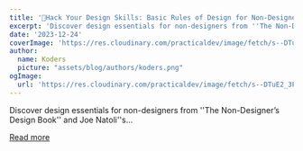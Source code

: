 ```yaml
---
title: '🚀Hack Your Design Skills: Basic Rules of Design for Non-Designers 🎨🌎'
excerpt: 'Discover design essentials for non-designers from ''The Non-Designer’s Design Book'' and Joe Natoli''s...'
date: '2023-12-24'
coverImage: 'https://res.cloudinary.com/practicaldev/image/fetch/s--DTuE2_3F--/c_imagga_scale,f_auto,fl_progressive,h_420,q_auto,w_1000/https://dev-to-uploads.s3.amazonaws.com/uploads/articles/nj30ms3a66r6blbb7mj0.png'
author:
  name: Koders
  picture: "assets/blog/authors/koders.png"
ogImage:
  url: 'https://res.cloudinary.com/practicaldev/image/fetch/s--DTuE2_3F--/c_imagga_scale,f_auto,fl_progressive,h_420,q_auto,w_1000/https://dev-to-uploads.s3.amazonaws.com/uploads/articles/nj30ms3a66r6blbb7mj0.png'
---
```


Discover design essentials for non-designers from ''The Non-Designer’s Design Book'' and Joe Natoli''s...

[Read more](https://dev.to/lovestaco/hack-your-design-skills-basic-rules-of-design-for-non-designers-42ip)
